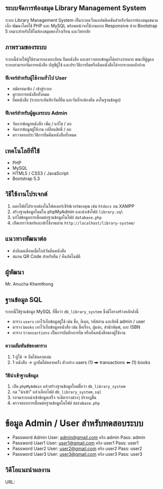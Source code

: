 
## ระบบจัดการห้องสมุด Library Management System
ระบบ Library Management System เป็นระบบเว็บแอปพลิเคชันสำหรับจัดการห้องสมุดขนาดเล็ก พัฒนาโดยใช้ PHP และ MySQL พร้อมหน้าจอใช้งานแบบ Responsive ด้วย Bootstrap 5 เหมาะสำหรับใช้ในห้องสมุดของโรงเรียน และวิทยาลัย 

## ภาพรวมของระบบ
ระบบนี้ช่วยให้ผู้ใช้สามารถลงทะเบียน ยืมหนังสือ และตรวจสอบข้อมูลได้อย่างง่ายดาย ขณะที่ผู้ดูแลระบบสามารถจัดการหนังสือ บัญชีผู้ใช้ และประวัติการยืมหรือคืนหนังสือได้จากระบบหลังบ้าน

### ฟีเจอร์สำหรับผู้ใช้งานทั่วไป User
- สมัครสมาชิก / เข้าสู่ระบบ
- ดูรายการหนังสือทั้งหมด
- ยืมหนังสือ (ระบบจะบันทึกวันที่ยืม และวันที่จะต้องคืน ลงในฐานข้อมูล)

### ฟีเจอร์สำหรับผู้ดูแลระบบ Admin
- จัดการข้อมูลหนังสือ เพิ่ม / แก้ไข / ลบ
- จัดการข้อมูลผู้ใช้งาน เปลี่ยนสิทธิ์ / ลบ
- ตรวจสอบประวัติการยืมคืนหนังสือทั้งหมด

## เทคโนโลยีที่ใช้
- PHP 
- MySQL 
- HTML5 / CSS3 / JavaScript
- Bootstrap 5.3

## วิธีใช้งานโปรเจกต์
1. แตกไฟล์โปรเจกต์ลงในโฟลเดอร์เซิร์ฟเวอร์ของคุณ เช่น `htdocs` บน XAMPP
2. สร้างฐานข้อมูลใหม่ใน phpMyAdmin และนำเข้าไฟล์ `library.sql` 
3. แก้ไขข้อมูลการเชื่อมต่อฐานข้อมูลในไฟล์ `database.php`
4. เปิดเบราว์เซอร์และเข้าใช้งานผ่าน `http://localhost/library-system/`

## แนวทางพัฒนาต่อ
- ส่งอีเมลเตือนเมื่อใกล้วันคืนหนังสือ
- สแกน QR Code สำหรับยืม / คืนอัตโนมัติ

## ผู้พัฒนา
Mr. Anucha Khemthong  

## ฐานข้อมูล SQL
ระบบนี้ใช้ฐานข้อมูล MySQL ที่ชื่อว่า `db_library_system` ซึ่งมีโครงสร้างหลักดังนี้
- ตาราง `users` เอาไว้เก็บข้อมูลผู้ใช้ เช่น ชื่อ, อีเมล, รหัสผ่าน และสิทธิ์ admin / user
- ตาราง `books` เอาไว้เก็บข้อมูลหนังสือ เช่น ชื่อเรื่อง, ผู้แต่ง, สำนักพิมพ์, และ ISBN
- ตาราง `transactions` เป็นการบันทึกการยืม หรือคืนหนังสือของผู้ใช้งาน

### ความสัมพันธ์ของตาราง
1. 1 ผู้ใช้ → ยืมได้หลายเล่ม
2. 1 หนังสือ → ถูกยืมได้หลายครั้ง
ตัวอย่าง
users (1) ⮕ transactions ⬅ (1) books

### วิธีนำเข้าฐานข้อมูล
1. เปิด `phpMyAdmin` แล้วสร้างฐานข้อมูลใหม่ชื่อว่า `db_library_system`
2. กด "นำเข้า" แล้วเลือกไฟล์ `db_library_system.sql`
3. รอจนระบบนำเข้าข้อมูลเสร็จ จะมีตารางต่างๆ ปรากฏขึ้น
4. ตรวจสอบการเชื่อมต่อฐานข้อมูลในไฟล์ `database.php`

# ข้อมูล Admin / User สำหรับทดสอบระบบ
- Password Admin User: admin@gmail.com หริอ admin Pass: admin
- Password Uaer1 User: user1@gmail.com หริอ user1 Pass: user1
- Password Uaer2 User: user2@gmail.com หริอ user2 Pass: user2
- Password Uaer3 User: user3@gmail.com หริอ user3 Pass: user3

## วิดีโอแนะนำผลงาน
URL: 

